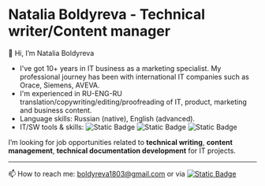 # Natalia Boldyreva - Technical writer/Content manager
👋 Hi, I’m Natalia Boldyreva
- I've got 10+ years in IT business as a marketing specialist. My professional journey has been with international IT companies such as Orace, Siemens, AVEVA.
- I'm experienced in RU-ENG-RU translation/copywriting/editing/proofreading of IT, product, marketing and business content.
- Language skills: Russian (native), English (advanced).
- IT/SW tools & skills: ![Static Badge](https://img.shields.io/badge/HTML%2FCSS-green) ![Static Badge](https://img.shields.io/badge/Markdown-green) ![Static Badge](https://img.shields.io/badge/GitHub-green)
 

I’m looking for job opportunities related to **technical writing**, **content management**, **technical documentation development** for IT projects.

------------------------------------
📫 How to reach me: boldyreva1803@gmail.com or via [![Static Badge](https://img.shields.io/badge/Linkedin-blue?logo=Linkedin)](https://www.linkedin.com/in/natalia-boldyreva-bab67667/)




<!---
Ralexada/Ralexada is a ✨ special ✨ repository because its `README.md` (this file) appears on your GitHub profile.
You can click the Preview link to take a look at your changes.
--->
